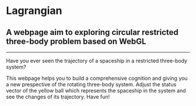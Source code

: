 # Lagrangian
## A webpage aim to exploring circular restricted three-body problem based on WebGL
--------------------
Have you ever seen the trajectory of a spaceship in a restricted three-body system?

This webpage helps you to build a comprehensive cognition and giving you a new prespective of the rotating three-body system. Adjust the status vector of the yellow ball which represents the spaceship in the system and see the changes of its trajectory. Have fun!